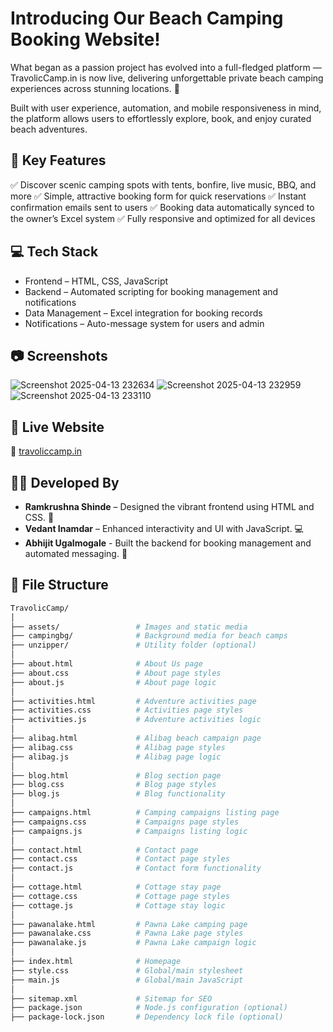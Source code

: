 # Introducing Our Beach Camping Booking Website! 

What began as a passion project has evolved into a full-fledged platform — TravolicCamp.in is now live, delivering unforgettable private beach camping experiences across stunning locations. 🚀

Built with user experience, automation, and mobile responsiveness in mind, the platform allows users to effortlessly explore, book, and enjoy curated beach adventures.


## 🔑 Key Features

✅ Discover scenic camping spots with tents, bonfire, live music, BBQ, and more
✅ Simple, attractive booking form for quick reservations
✅ Instant confirmation emails sent to users
✅ Booking data automatically synced to the owner’s Excel system
✅ Fully responsive and optimized for all devices

## 💻 Tech Stack

 - Frontend – HTML, CSS, JavaScript
 - Backend – Automated scripting for booking management and notifications
 - Data Management – Excel integration for booking records
 - Notifications – Auto-message system for users and admin

## 📷 Screenshots
![Screenshot 2025-04-13 232634](https://github.com/user-attachments/assets/13bb0516-c13f-4c5d-b59e-689408a92390)
![Screenshot 2025-04-13 232959](https://github.com/user-attachments/assets/b119c0ec-aaba-4738-bb9a-bc1eda91a317)
![Screenshot 2025-04-13 233110](https://github.com/user-attachments/assets/ffcca128-156b-4842-ac8c-4dd5d349db77)

## 🚀 Live Website

🔗 [travoliccamp.in](https://travoliccamp.in/?i=1)

## 🧑‍💻 Developed By

- **Ramkrushna Shinde** –  Designed the vibrant frontend using HTML and CSS. 🎨 
- **Vedant Inamdar** –  Enhanced interactivity and UI with JavaScript. 💻
- **Abhijit Ugalmogale** - Built the backend for booking management and automated messaging. 📩

## 📁 File Structure

```bash
TravolicCamp/
│
├── assets/                 # Images and static media
├── campingbg/              # Background media for beach camps
├── unzipper/               # Utility folder (optional)
│
├── about.html              # About Us page
├── about.css               # About page styles
├── about.js                # About page logic
│
├── activities.html         # Adventure activities page
├── activities.css          # Activities page styles
├── activities.js           # Adventure activities logic
│
├── alibag.html             # Alibag beach campaign page
├── alibag.css              # Alibag page styles
├── alibag.js               # Alibag page logic
│
├── blog.html               # Blog section page
├── blog.css                # Blog page styles
├── blog.js                 # Blog functionality
│
├── campaigns.html          # Camping campaigns listing page
├── campaigns.css           # Campaigns page styles
├── campaigns.js            # Campaigns listing logic
│
├── contact.html            # Contact page
├── contact.css             # Contact page styles
├── contact.js              # Contact form functionality
│
├── cottage.html            # Cottage stay page
├── cottage.css             # Cottage page styles
├── cottage.js              # Cottage stay logic
│
├── pawanalake.html         # Pawna Lake camping page
├── pawanalake.css          # Pawna Lake page styles
├── pawanalake.js           # Pawna Lake campaign logic
│
├── index.html              # Homepage
├── style.css               # Global/main stylesheet
├── main.js                 # Global/main JavaScript
│
├── sitemap.xml             # Sitemap for SEO
├── package.json            # Node.js configuration (optional)
├── package-lock.json       # Dependency lock file (optional)
